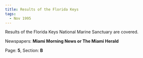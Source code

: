 ```yaml
---  
title: Results of the Florida Keys  
tags:  
  - Nov 1995  
---  
```

  
Results of the Florida Keys National Marine Sanctuary are covered.  
  
Newspapers: **Miami Morning News or The Miami Herald**  
  
Page: **5**, Section: **B** 
